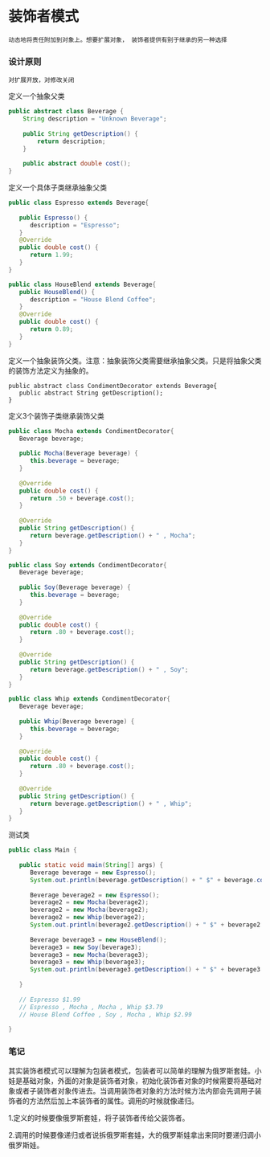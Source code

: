 # 装饰者模式

```
动态地将责任附加到对象上。想要扩展对象， 装饰者提供有别于继承的另一种选择
```

### 设计原则

```
对扩展开放，对修改关闭
```

定义一个抽象父类

```java
public abstract class Beverage {
	String description = "Unknown Beverage";
	
	public String getDescription() {
		return description;
	}
	
	public abstract double cost();
}
```

定义一个具体子类继承抽象父类

```java
public class Espresso extends Beverage{
   
   public Espresso() {
      description = "Espresso";
   }
   @Override
   public double cost() {
      return 1.99;
   }
}
```

```java
public class HouseBlend extends Beverage{
   public HouseBlend() {
      description = "House Blend Coffee";
   }
   @Override
   public double cost() {
      return 0.89;
   }
}
```

定义一个抽象装饰父类。注意：抽象装饰父类需要继承抽象父类。只是将抽象父类的装饰方法定义为抽象的。

```
public abstract class CondimentDecorator extends Beverage{
   public abstract String getDescription();
}
```

定义3个装饰子类继承装饰父类

```java
public class Mocha extends CondimentDecorator{
   Beverage beverage;
   
   public Mocha(Beverage beverage) {
      this.beverage = beverage;
   }
   
   @Override
   public double cost() {
      return .50 + beverage.cost();
   }
   
   @Override
   public String getDescription() {
      return beverage.getDescription() + " , Mocha";
   }
}
```

```java
public class Soy extends CondimentDecorator{
   Beverage beverage;
   
   public Soy(Beverage beverage) {
      this.beverage = beverage;
   }
   
   @Override
   public double cost() {
      return .80 + beverage.cost();
   }
   
   @Override
   public String getDescription() {
      return beverage.getDescription() + " , Soy";
   }
}
```

```java
public class Whip extends CondimentDecorator{
   Beverage beverage;
   
   public Whip(Beverage beverage) {
      this.beverage = beverage;
   }
   
   @Override
   public double cost() {
      return .80 + beverage.cost();
   }
   
   @Override
   public String getDescription() {
      return beverage.getDescription() + " , Whip";
   }
}
```

测试类

```java
public class Main {
   
   public static void main(String[] args) {
      Beverage beverage = new Espresso();
      System.out.println(beverage.getDescription() + " $" + beverage.cost());
      
      Beverage beverage2 = new Espresso();
      beverage2 = new Mocha(beverage2);
      beverage2 = new Mocha(beverage2);
      beverage2 = new Whip(beverage2);
      System.out.println(beverage2.getDescription() + " $" + beverage2.cost());
      
      Beverage beverage3 = new HouseBlend();
      beverage3 = new Soy(beverage3);
      beverage3 = new Mocha(beverage3);
      beverage3 = new Whip(beverage3);
      System.out.println(beverage3.getDescription() + " $" + beverage3.cost());
   
   }
   
   // Espresso $1.99
   // Espresso , Mocha , Mocha , Whip $3.79
   // House Blend Coffee , Soy , Mocha , Whip $2.99
   
}
```

### 笔记

其实装饰者模式可以理解为包装者模式，包装者可以简单的理解为俄罗斯套娃。小娃是基础对象，外面的对象是装饰者对象，初始化装饰者对象的时候需要将基础对象或者子装饰者对象传进去。当调用装饰者对象的方法时候方法内部会先调用子装饰者的方法然后加上本装饰者的属性。调用的时候就像递归。

1.定义的时候要像俄罗斯套娃，将子装饰者传给父装饰者。

2.调用的时候要像递归或者说拆俄罗斯套娃，大的俄罗斯娃拿出来同时要递归调小俄罗斯娃。